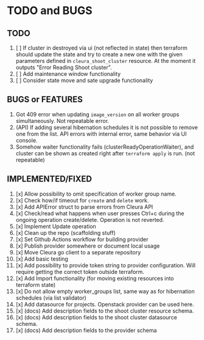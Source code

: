 # TODO and BUGS

## TODO

1. [ ] If cluster in destroyed via ui (not reflected in state) then terraform should update the state and try to create a new one with the given parameters defined in `cleura_shoot_cluster` resource. At the moment it outputs "Error Reading Shoot cluster".
1. [ ] Add maintenance window functionality
1. [ ] Consider state move and sate upgrade functionality

## BUGS or FEATURES

1. Got 409 error when updating `image_version` on all worker groups simultaneously. Not repeatable error.
1. (API) If adding several hibernation schedules it is not possible to remove one from the list. API errors with internal error, same behavior via UI console.
1. Somehow waiter functionality fails (clusterReadyOperationWaiter), and cluster can be shown as created right after `terraform apply` is run. (not repeatable)

## IMPLEMENTED/FIXED

1. [x] Allow possibility to omit specification of worker group name.
1. [x] Check how/if timeout for `create` and `delete` work.
1. [x] Add APIError struct to parse errors from Cleura API
1. [x] Check/read what happens when user presses Ctrl+c during the ongoing operation create/delete. Operation is not reverted.
1. [x] Implement Update operation
1. [x] Clean up the repo (scaffolding stuff)
1. [x] Set Github Actions workflow for building provider
1. [x] Publish provider somewhere or document local usage
1. [x] Move Cleura go client to a separate repository
1. [x] Add basic testing
1. [x] Add possibility to provide token string to provider configuration. Will require getting the correct token outside terraform.
1. [x] Add Import functionality (for moving existing resources into terraform state)
1. [x] Do not allow empty worker_groups list, same way as for hibernation schedules (via list validator)
1. [x] Add datasource for projects. Openstack provider can be used here.
1. [x] (docs) Add description fields to the shoot cluster resource schema.
1. [x] (docs) Add description fields to the shoot cluster datasource schema.
1. [x] (docs) Add description fields to the provider schema
